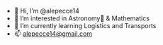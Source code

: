 - 👋 Hi, I’m @alepecce14
- 👀 I’m interested in Astronomy🔭 & Mathematics
- 🌱 I’m currently learning Logistics and  Transports
- 📫 alepecce14@gmail.com

<!---
alepecce14/alepecce14 is a ✨ special ✨ repository because its `README.md` (this file) appears on your GitHub profile.
You can click the Preview link to take a look at your changes.
--->
